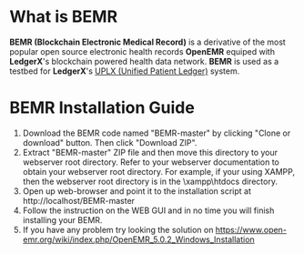 # What is BEMR
**BEMR (Blockchain Electronic Medical Record)** is a derivative of the most popular open source electronic health records **OpenEMR** equiped with **LedgerX**'s blockchain powered health data network. **BEMR** is used as a testbed for **LedgerX**'s [UPLX (Unified Patient Ledger)](https://github.com/LedgerX-Code/demoapi.uplx.io) system. 

# BEMR Installation Guide
1. Download the BEMR code named "BEMR-master" by clicking "Clone or download" button. Then click "Download ZIP". <br>
2. Extract "BEMR-master" ZIP file and then move this directory to your webserver root directory. Refer to your webserver documentation to obtain your webserver root directory. For example, if your using XAMPP, then the webserver root directory is in the \xampp\htdocs directory. <br>
3. Open up web-browser and point it to the installation script at http://localhost/BEMR-master
4. Follow the instruction on the WEB GUI and in no time you will finish installing your BEMR.
5. If you have any problem try looking the solution on https://www.open-emr.org/wiki/index.php/OpenEMR_5.0.2_Windows_Installation
